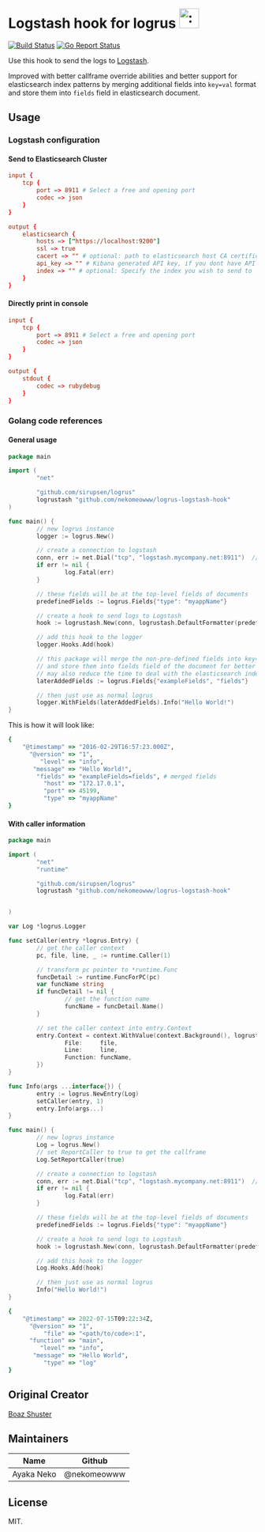 # Logstash hook for logrus <img src="http://i.imgur.com/hTeVwmJ.png" width="40" height="40" alt=":walrus:" class="emoji" title=":walrus:" />
[![Build Status](https://travis-ci.org/bshuster-repo/logrus-logstash-hook.svg?branch=master)](https://travis-ci.org/bshuster-repo/logrus-logstash-hook)
[![Go Report Status](https://goreportcard.com/badge/github.com/nekomeowww/logrus-logstash-hook)](https://goreportcard.com/report/github.com/nekomeowww/logrus-logstash-hook)

Use this hook to send the logs to [Logstash](https://www.elastic.co/products/logstash).

Improved with better callframe override abilities and better support for elasticsearch index patterns by merging additional fields into `key=val` format and store them into `fields` field in elasticsearch document.

## Usage

### Logstash configuration

#### Send to Elasticsearch Cluster

```conf
input {
    tcp {
        port => 8911 # Select a free and opening port
        codec => json
    }
}

output {
    elasticsearch {
        hosts => ["https://localhost:9200"]
        ssl => true
        cacert => "" # optional: path to elasticsearch host CA certificates, such as /etc/logstash/certs/ca.crt
        api_key => "" # Kibana generated API key, if you dont have API key configurated, use username and password instead
        index => "" # optional: Specify the index you wish to send to
    }
}
```

#### Directly print in console

```conf
input {
    tcp {
        port => 8911 # Select a free and opening port
        codec => json
    }
}

output {
    stdout {
        codec => rubydebug
    }
}
```

### Golang code references

#### General usage

```go
package main

import (
        "net"

        "github.com/sirupsen/logrus"
        logrustash "github.com/nekomeowww/logrus-logstash-hook"
)

func main() {
        // new logrus instance
        logger := logrus.New()

        // create a connection to logstash
        conn, err := net.Dial("tcp", "logstash.mycompany.net:8911")  // this port must match the Logstash input tcp port previously configured
        if err != nil {
                log.Fatal(err)
        }

        // these fields will be at the top-level fields of documents
        predefinedFields := logrus.Fields{"type": "myappName"}

        // create a hook to send logs to Logstash
        hook := logrustash.New(conn, logrustash.DefaultFormatter(predefinedFields))

        // add this hook to the logger
        logger.Hooks.Add(hook)

        // this package will merge the non-pre-defined fields into key=val format,
        // and store them into fields field of the document for better elasticsearch compatibility,
        // may also reduce the time to deal with the elasticsearch index template
        laterAddedFields := logrus.Fields{"exampleFields", "fields"}

        // then just use as normal logrus
        logger.WithFields(laterAddedFields).Info("Hello World!")
}
```

This is how it will look like:

```ruby
{
    "@timestamp" => "2016-02-29T16:57:23.000Z",
      "@version" => "1",
         "level" => "info",
       "message" => "Hello World!",
        "fields" => "exampleFields=fields", # merged fields
          "host" => "172.17.0.1",
          "port" => 45199,
          "type" => "myappName"
}
```

#### With caller information

```go
package main

import (
        "net"
        "runtime"

        "github.com/sirupsen/logrus"
        logrustash "github.com/nekomeowww/logrus-logstash-hook"


)

var Log *logrus.Logger

func setCaller(entry *logrus.Entry) {
        // get the caller context
        pc, file, line, _ := runtime.Caller(1)

        // transform pc pointer to *runtime.Func
        funcDetail := runtime.FuncForPC(pc)
        var funcName string
        if funcDetail != nil {
                // get the function name
                funcName = funcDetail.Name()
        }

        // set the caller context into entry.Context
        entry.Context = context.WithValue(context.Background(), logrustash.ContextKeyRuntimeCaller, &runtime.Frame{
                File:     file,
                Line:     line,
                Function: funcName,
        })
}

func Info(args ...interface{}) {
        entry := logrus.NewEntry(Log)
        setCaller(entry, 1)
        entry.Info(args...)
}

func main() {
        // new logrus instance
        Log = logrus.New()
        // set ReportCaller to true to get the callframe
        Log.SetReportCaller(true)

        // create a connection to logstash
        conn, err := net.Dial("tcp", "logstash.mycompany.net:8911")  // this port must match the Logstash input tcp port previously configured
        if err != nil {
                log.Fatal(err)
        }

        // these fields will be at the top-level fields of documents
        predefinedFields := logrus.Fields{"type": "myappName"}

        // create a hook to send logs to Logstash
        hook := logrustash.New(conn, logrustash.DefaultFormatter(predefinedFields))

        // add this hook to the logger
        Log.Hooks.Add(hook)

        // then just use as normal logrus
        Info("Hello World!")
}
```

```ruby
{
    "@timestamp" => 2022-07-15T09:22:34Z,
      "@version" => "1",
          "file" => "<path/to/code>:1",
      "function" => "main",
         "level" => "info",
       "message" => "Hello World",
          "type" => "log"
}
```

## Original Creator

[Boaz Shuster](https://github.com/bshuster-repo)

## Maintainers

Name         | Github         |
------------ | -------------- |
Ayaka Neko   | @nekomeowww    |

## License

MIT.
